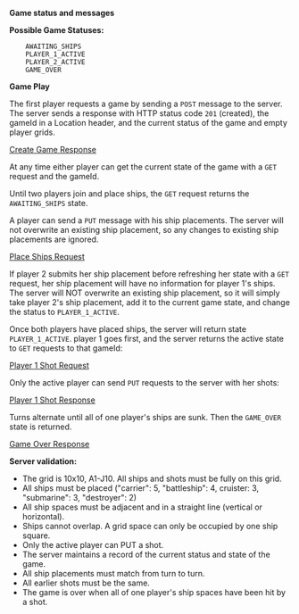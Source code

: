 **Game status and messages**

**Possible Game Statuses:**
```
	AWAITING_SHIPS
	PLAYER_1_ACTIVE
	PLAYER_2_ACTIVE
	GAME_OVER
```

**Game Play**

The first player requests a game by sending a `POST` message to the server. The server sends a response with HTTP status code `201` (created), the gameId in a Location header, and the current status of the game and empty player grids.

[Create Game Response](./create_game_response.json)

At any time either player can get the current state of the game with a `GET` request and the gameId.

Until two players join and place ships, the `GET` request returns the `AWAITING_SHIPS` state.

A player can send a `PUT` message with his ship placements. The server will not overwrite an existing ship placement, so any changes to existing ship placements are ignored.

[Place Ships Request](./place_ships_request.json)

If player 2 submits her ship placement before refreshing her state with a `GET` request, her ship placement will have no information for player 1's ships. The server will NOT overwrite an existing ship placement, so it will simply take player 2's ship placement, add it to the current game state, and change the status to `PLAYER_1_ACTIVE`.

Once both players have placed ships, the server will return state `PLAYER_1_ACTIVE`. player 1 goes first, and the server returns the active state to `GET` requests to that gameId:

[Player 1 Shot Request](./player_1_shot_request.json)

Only the active player can send `PUT` requests to the server with her shots:

[Player 1 Shot Response](./player_1_shot_response.json)

Turns alternate until all of one player's ships are sunk. Then the `GAME_OVER` state is returned.

[Game Over Response](./game_over_response.json)

**Server validation:**

- The grid is 10x10, A1-J10. All ships and shots must be fully on this grid.
- All ships must be placed ("carrier": 5, "battleship": 4, cruister: 3, "submarine": 3, "destroyer": 2)
- All ship spaces must be adjacent and in a straight line (vertical or horizontal).
- Ships cannot overlap. A grid space can only be occupied by one ship square.
- Only the active player can PUT a shot.
- The server maintains a record of the current status and state of the game.
- All ship placements must match from turn to turn.
- All earlier shots must be the same.
- The game is over when all of one player's ship spaces have been hit by a shot.